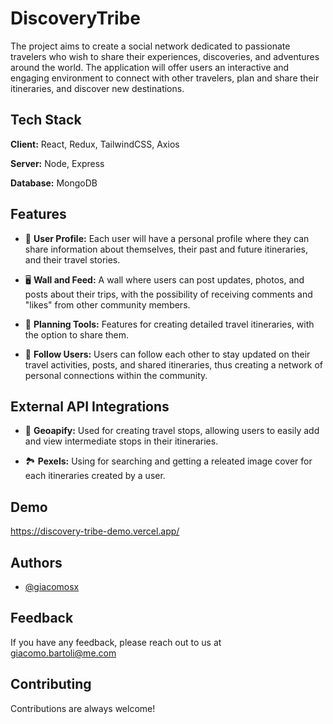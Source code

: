 
# DiscoveryTribe

The project aims to create a social network dedicated to passionate travelers who wish to share their experiences, discoveries, and adventures around the world. The application will offer users an interactive and engaging environment to connect with other travelers, plan and share their itineraries, and discover new destinations.
## Tech Stack

**Client:** React, Redux, TailwindCSS, Axios

**Server:** Node, Express

**Database:** MongoDB


## Features

- 👤 **User Profile:** Each user will have a personal profile where they can share information about themselves, their past and future itineraries, and their travel stories.

- 🖥 **Wall and Feed:** A wall where users can post updates, photos, and posts about their trips, with the possibility of receiving comments and "likes" from other community members.

- 🗾 **Planning Tools:** Features for creating detailed travel itineraries, with the option to share them.

- 👥 **Follow Users:** Users can follow each other to stay updated on their travel activities, posts, and shared itineraries, thus creating a network of personal connections within the community.


## External API Integrations

- 📍 **Geoapify:** Used for creating travel stops, allowing users to easily add and view intermediate stops in their itineraries.

- 🏞️ **Pexels:** Using for searching and getting a releated image cover for each itineraries created by a user.
## Demo

https://discovery-tribe-demo.vercel.app/

## Authors

- [@giacomosx](https://www.github.com/giacomosx)


## Feedback

If you have any feedback, please reach out to us at giacomo.bartoli@me.com


## Contributing

Contributions are always welcome!

